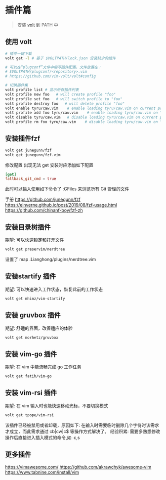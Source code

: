 # 插件篇

> 安装 [volt](https://github.com/vim-volt/volt) 到 PATH 中
## 使用 volt
```bash
# 插件一键下载
volt get -l # 基于 $VOLTPATH/lock.json 安装缺少的插件

# 可以在“plugconf”文件中编写插件配置。文件放置在：
# $VOLTPATH/plugconf/<repository>.vim
# https://github.com/vim-volt/volt#config

# 切换插件集
volt profile list # 显示所有插件列表
volt profile new foo   # will create profile "foo"
volt profile set foo   # will switch profile to "foo"
volt profile destroy foo   # will delete profile "foo"
volt enable tyru/caw.vim    # enable loading tyru/caw.vim on current profile
volt profile add foo tyru/caw.vim    # enable loading tyru/caw.vim on "foo" profile
volt disable tyru/caw.vim   # disable loading tyru/caw.vim on current profile
volt profile rm foo tyru/caw.vim    # disable loading tyru/caw.vim on "foo" profile
```

## 安装插件fzf
```bash
volt get junegunn/fzf
volt get junegunn/fzf.vim
```
修改配置
出现无法 get 安装时应添加如下配置
```toml
[get]
fallback_git_cmd = true
```

此时可以输入使用如下命令了
:GFiles 来浏览所有 Git 管理的文件

手册
https://github.com/junegunn/fzf
https://einverne.github.io/post/2019/08/fzf-usage.html
https://github.com/chinanf-boy/fzf-zh


## 安装目录树插件
期望: 可以快速锁定和打开文件
```bash
volt get preservim/nerdtree
```

设置了 map .Lianghong/plugins/nerdtree.vim

## 安装startify 插件
期望: 可以快速进入工作状态，恢复此前的工作状态
```bash
volt get mhinz/vim-startify
```


## 安装 gruvbox 插件
期望: 舒适的界面，改善适应的体验
```bash
volt get morhetz/gruvbox
```

## 安装 vim-go 插件
期望: 在 vim 中能流畅完成 go 工作任务
```bash
volt get fatih/vim-go
```

## 安装 vim-rsi 插件
期望: 在 vim 输入时也能快速移动光标，不要切换模式
```bash
volt get tpope/vim-rsi
```
该插件已经被禁用或者卸载，原因如下:
在输入时需要临时删除几个字符时该需求才成立，而此需求通过 cb|cw|c$ 等操作方式解决了。
经验积累: 需要多熟悉修改操作后直接进入插入模式的命令,如: c,s

## 更多插件

https://vimawesome.com/
https://github.com/akrawchyk/awesome-vim
https://www.tabnine.com/install/vim
